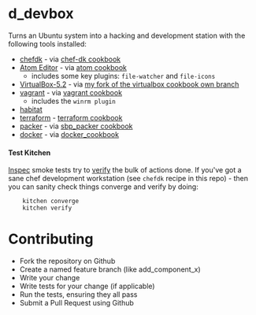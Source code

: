 # d_devbox

Turns an Ubuntu system into a hacking and development station with the following tools installed:

* [chefdk](https://downloads.chef.io/chefdk) - via [chef-dk cookbook](https://supermarket.chef.io/cookbooks/chef-dk)
* [Atom Editor](https://atom.io) - via [atom cookbook](https://supermarket.chef.io/cookbooks/atom)
  * includes some key plugins: `file-watcher` and `file-icons`
* [VirtualBox-5.2](https://www.virtualbox.org/) - via [my fork of the virtualbox cookbook own branch](https://github.com/dayne/virtualbox-cookbook/)
* [vagrant](https://www.vagrantup.com/) - via [vagrant cookbook](https://supermarket.chef.io/cookbooks/vagrant)
  * includes the `winrm plugin`
* [habitat](https://www.habitat.sh/)
* [terraform](https://www.terraform.io/) - [terraform cookbook](https://github.com/haidangwa/chef-terraform)
* [packer](https://www.packer.io/) - via [sbp_packer cookbook](https://github.com/schubergphilis/sbp_packer)
* [docker](http://docker.io/) -  via [docker_cookbook](http://docker.io/)

#### Test Kitchen

[Inspec](http://inspec.io) smoke tests try to [verify](https://github.com/dayne/d-base/tree/master/test/smoke) the bulk of actions done. If you've got a sane chef development workstation (see `chefdk` recipe in this repo) - then you can sanity check things converge and verify by doing:

```
    kitchen converge
    kitchen verify
```


# Contributing

* Fork the repository on Github
* Create a named feature branch (like add_component_x)
* Write your change
* Write tests for your change (if applicable)
* Run the tests, ensuring they all pass
* Submit a Pull Request using Github
